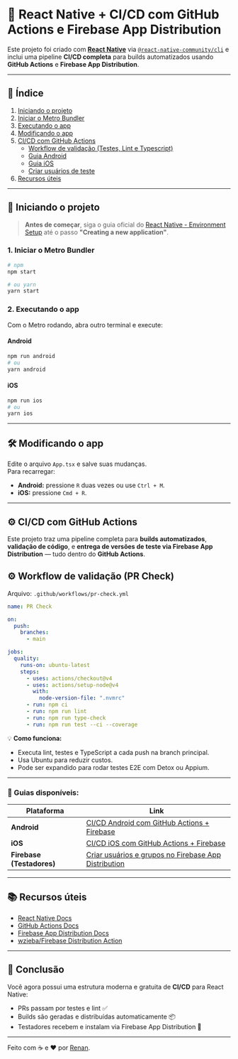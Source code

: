 # 📱 React Native + CI/CD com GitHub Actions e Firebase App Distribution

Este projeto foi criado com [**React Native**](https://reactnative.dev) via [`@react-native-community/cli`](https://github.com/react-native-community/cli) e inclui uma pipeline **CI/CD completa** para builds automatizados usando **GitHub Actions** e **Firebase App Distribution**.  

---

## 🧭 Índice

1. [Iniciando o projeto](#-iniciando-o-projeto)
2. [Iniciar o Metro Bundler](#1-iniciar-o-metro-bundler)
3. [Executando o app](#2-executando-o-app)
4. [Modificando o app](#-modificando-o-app)
5. [CI/CD com GitHub Actions](#️-cicd-com-github-actions)
   - [Workflow de validação (Testes, Lint e Typescript)](#️-workflow-de-validação-pr-check)
   - [Guia Android](./docs/CI_CD_ANDROID.md)
   - [Guia iOS](./docs/CI_CD_IOS.md)
   - [Criar usuários de teste](./docs/CRIAR_USUARIOS_DE_TESTE_FIREBASE_APP_DISTRIBUTION.md)
6. [Recursos úteis](#-recursos-úteis)

---

## 🚀 Iniciando o projeto

> **Antes de começar**, siga o guia oficial do [React Native - Environment Setup](https://reactnative.dev/docs/environment-setup) até o passo **"Creating a new application"**.

### 1. Iniciar o Metro Bundler

```bash
# npm
npm start

# ou yarn
yarn start
```

### 2. Executando o app

Com o Metro rodando, abra outro terminal e execute:

#### Android
```bash
npm run android
# ou
yarn android
```

#### iOS
```bash
npm run ios
# ou
yarn ios
```

---

## 🛠 Modificando o app

Edite o arquivo `App.tsx` e salve suas mudanças.  
Para recarregar:

- **Android:** pressione `R` duas vezes ou use `Ctrl + M`.
- **iOS:** pressione `Cmd + R`.

---

## ⚙️ CI/CD com GitHub Actions

Este projeto traz uma pipeline completa para **builds automatizados**, **validação de código**, e **entrega de versões de teste via Firebase App Distribution** — tudo dentro do **GitHub Actions**.

## ⚙️ Workflow de validação (PR Check)

Arquivo: `.github/workflows/pr-check.yml`
```yaml
name: PR Check

on:
  push:
    branches:
      - main

jobs:
  quality:
    runs-on: ubuntu-latest
    steps:
      - uses: actions/checkout@v4
      - uses: actions/setup-node@v4
        with:
          node-version-file: ".nvmrc"
      - run: npm ci
      - run: npm run lint
      - run: npm run type-check
      - run: npm run test --ci --coverage
```

💡 **Como funciona:**  
- Executa lint, testes e TypeScript a cada push na branch principal.
- Usa Ubuntu para reduzir custos.
- Pode ser expandido para rodar testes E2E com Detox ou Appium.

---

### 🔗 Guias disponíveis:

| Plataforma | Link |
|-------------|------|
| **Android** | [CI/CD Android com GitHub Actions + Firebase](./docs/CI_CD_ANDROID.md) |
| **iOS** | [CI/CD iOS com GitHub Actions + Firebase](./docs/CI_CD_IOS.md) |
| **Firebase (Testadores)** | [Criar usuários e grupos no Firebase App Distribution](./docs/CRIAR_USUARIOS_DE_TESTE_FIREBASE_APP_DISTRIBUTION.md) |
---

## 📚 Recursos úteis

- [React Native Docs](https://reactnative.dev)
- [GitHub Actions Docs](https://docs.github.com/actions)
- [Firebase App Distribution Docs](https://firebase.google.com/docs/app-distribution)
- [wzieba/Firebase Distribution Action](https://github.com/wzieba/Firebase-Distribution-Github-Action)

---

## 🎉 Conclusão

Você agora possui uma estrutura moderna e gratuita de **CI/CD** para React Native:
- PRs passam por testes e lint ✅  
- Builds são geradas e distribuídas automaticamente 📦  
- Testadores recebem e instalam via Firebase App Distribution 📲  

---

Feito com ☕ e ❤️ por [Renan](https://github.com/RenanCardoso).